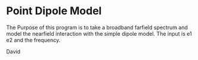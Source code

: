 # Point Dipole Model

The Purpose of this program is to take a broadband farfield spectrum and model the nearfield interaction with the simple dipole model.
The input is e1 e2 and the frequency.

David
